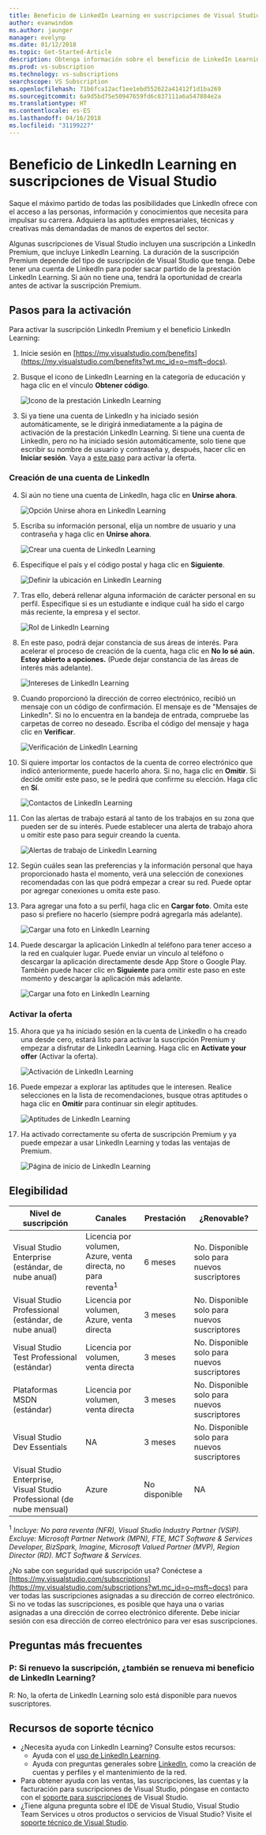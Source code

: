 ```yaml
---
title: Beneficio de LinkedIn Learning en suscripciones de Visual Studio | Microsoft Docs
author: evanwindom
ms.author: jaunger
manager: evelynp
ms.date: 01/12/2018
ms.topic: Get-Started-Article
description: Obtenga información sobre el beneficio de LinkedIn Learning incluido como parte de una suscripción a LinkedIn Premium incluida en suscripciones seleccionadas de Visual Studio.
ms.prod: vs-subscription
ms.technology: vs-subscriptions
searchscope: VS Subscription
ms.openlocfilehash: 71b6fca12acf1ee1ebd552622a41412f1d1ba269
ms.sourcegitcommit: 6a9d5bd75e50947659fd6c837111a6a547884e2a
ms.translationtype: HT
ms.contentlocale: es-ES
ms.lasthandoff: 04/16/2018
ms.locfileid: "31199227"
---
```

# <a name="the-linkedin-learning-benefit-in-visual-studio-subscriptions"></a>Beneficio de LinkedIn Learning en suscripciones de Visual Studio

Saque el máximo partido de todas las posibilidades que LinkedIn ofrece con el acceso a las personas, información y conocimientos que necesita para impulsar su carrera.  Adquiera las aptitudes empresariales, técnicas y creativas más demandadas de manos de expertos del sector.

Algunas suscripciones de Visual Studio incluyen una suscripción a LinkedIn Premium, que incluye LinkedIn Learning.  La duración de la suscripción Premium depende del tipo de suscripción de Visual Studio que tenga.
Debe tener una cuenta de LinkedIn para poder sacar partido de la prestación LinkedIn Learning.  Si aún no tiene una, tendrá la oportunidad de crearla antes de activar la suscripción Premium.  

## <a name="activation-steps"></a>Pasos para la activación
Para activar la suscripción LinkedIn Premium y el beneficio LinkedIn Learning:
1. Inicie sesión en [https://my.visualstudio.com/benefits](https://my.visualstudio.com/benefits?wt.mc_id=o~msft~docs).

2. Busque el icono de LinkedIn Learning en la categoría de educación y haga clic en el vínculo **Obtener código**.

    ![Icono de la prestación LinkedIn Learning](_img\vs-linkedin\vs-linkedin-3-month-tile.png)


3. Si ya tiene una cuenta de LinkedIn y ha iniciado sesión automáticamente, se le dirigirá inmediatamente a la página de activación de la prestación LinkedIn Learning.  Si tiene una cuenta de LinkedIn, pero no ha iniciado sesión automáticamente, solo tiene que escribir su nombre de usuario y contraseña y, después, hacer clic en **Iniciar sesión**.  Vaya a [este paso](#activate-your-offer) para activar la oferta.

### <a name="create-a-linkedin-account"></a>Creación de una cuenta de LinkedIn
4. Si aún no tiene una cuenta de LinkedIn, haga clic en **Unirse ahora**.  

    ![Opción Unirse ahora en LinkedIn Learning](_img\vs-linkedin\vs-linkedin-join-now.png)

5. Escriba su información personal, elija un nombre de usuario y una contraseña y haga clic en **Unirse ahora**. 

    ![Crear una cuenta de LinkedIn Learning](_img\vs-linkedin\vs-linkedin-create-account.png)

6. Especifique el país y el código postal y haga clic en **Siguiente**.  

    ![Definir la ubicación en LinkedIn Learning](_img\vs-linkedin\vs-linkedin-set-location.png)

7. Tras ello, deberá rellenar alguna información de carácter personal en su perfil.  Especifique si es un estudiante e indique cuál ha sido el cargo más reciente, la empresa y el sector. 

    ![Rol de LinkedIn Learning](_img\vs-linkedin\vs-linkedin-role.png)

8. En este paso, podrá dejar constancia de sus áreas de interés.  Para acelerar el proceso de creación de la cuenta, haga clic en **No lo sé aún.  Estoy abierto a opciones.**  (Puede dejar constancia de las áreas de interés más adelante).

    ![Intereses de LinkedIn Learning](_img\vs-linkedin\vs-linkedin-interests.png)

9.  Cuando proporcionó la dirección de correo electrónico, recibió un mensaje con un código de confirmación.  El mensaje es de "Mensajes de LinkedIn".  Si no lo encuentra en la bandeja de entrada, compruebe las carpetas de correo no deseado.  Escriba el código del mensaje y haga clic en **Verificar**.  

    ![Verificación de LinkedIn Learning](_img\vs-linkedin\vs-linkedin-verify.png)

10. Si quiere importar los contactos de la cuenta de correo electrónico que indicó anteriormente, puede hacerlo ahora.  Si no, haga clic en **Omitir**. Si decide omitir este paso, se le pedirá que confirme su elección.  Haga clic en **Sí**.

    ![Contactos de LinkedIn Learning](_img\vs-linkedin\vs-linkedin-contacts.png)

11. Con las alertas de trabajo estará al tanto de los trabajos en su zona que pueden ser de su interés.  Puede establecer una alerta de trabajo ahora u omitir este paso para seguir creando la cuenta.  

    ![Alertas de trabajo de LinkedIn Learning](_img\vs-linkedin\vs-linkedin-job-alerts.png)

12. Según cuáles sean las preferencias y la información personal que haya proporcionado hasta el momento, verá una selección de conexiones recomendadas con las que podrá empezar a crear su red.  Puede optar por agregar conexiones u omita este paso.  

13. Para agregar una foto a su perfil, haga clic en **Cargar foto**.  Omita este paso si prefiere no hacerlo  (siempre podrá agregarla más adelante).

    ![Cargar una foto en LinkedIn Learning](_img\vs-linkedin\vs-linkedin-photo.png)

14. Puede descargar la aplicación LinkedIn al teléfono para tener acceso a la red en cualquier lugar.  Puede enviar un vínculo al teléfono o descargar la aplicación directamente desde App Store o Google Play.  También puede hacer clic en **Siguiente** para omitir este paso en este momento y descargar la aplicación más adelante.  

    ![Cargar una foto en LinkedIn Learning](_img\vs-linkedin\vs-linkedin-app.png)

### <a name="activate-your-offer"></a>Activar la oferta
15. Ahora que ya ha iniciado sesión en la cuenta de LinkedIn o ha creado una desde cero, estará listo para activar la suscripción Premium y empezar a disfrutar de LinkedIn Learning.  Haga clic en **Activate your offer** (Activar la oferta). 

    ![Activación de LinkedIn Learning](_img\vs-linkedin\vs-linkedin-Activate1.png)


16. Puede empezar a explorar las aptitudes que le interesen.  Realice selecciones en la lista de recomendaciones, busque otras aptitudes o haga clic en **Omitir** para continuar sin elegir aptitudes. 

    ![Aptitudes de LinkedIn Learning](_img\vs-linkedin\vs-linkedin-skills.png)

17. Ha activado correctamente su oferta de suscripción Premium y ya puede empezar a usar LinkedIn Learning y todas las ventajas de Premium.

    ![Página de inicio de LinkedIn Learning](_img\vs-linkedin\vs-linkedin-learning-home.png)

## <a name="eligibility"></a>Elegibilidad
| Nivel de suscripción                                                 |     Canales                                            | Prestación                                                          | ¿Renovable?    |
|--------------------------------------------------------------------|---------------------------------------------------------|------------------------------------------------------------------|---------------|
| Visual Studio Enterprise (estándar, de nube anual)   | Licencia por volumen, Azure, venta directa, no para reventa<sup>1</sup> | 6 meses       |  No.  Disponible solo para nuevos suscriptores          |
| Visual Studio Professional (estándar, de nube anual) | Licencia por volumen, Azure, venta directa                                       | 3 meses                                                            |No.  Disponible solo para nuevos suscriptores         |
| Visual Studio Test Professional (estándar)                         | Licencia por volumen, venta directa                                              | 3 meses                                             |  No.  Disponible solo para nuevos suscriptores         |
| Plataformas MSDN (estándar)                                          | Licencia por volumen, venta directa                                              | 3 meses                                              | No.  Disponible solo para nuevos suscriptores         |
| Visual Studio Dev Essentials | NA  | 3 meses |No.  Disponible solo para nuevos suscriptores |
| Visual Studio Enterprise, Visual Studio Professional (de nube mensual) | Azure                                       | No disponible                                                           |NA|

<sup>1</sup> *Incluye: No para reventa (NFR), Visual Studio Industry Partner (VSIP).  Excluye: Microsoft Partner Network (MPN), FTE, MCT Software & Services Developer, BizSpark, Imagine, Microsoft Valued Partner (MVP), Region Director (RD).  MCT Software & Services.*



¿No sabe con seguridad qué suscripción usa?  Conéctese a [https://my.visualstudio.com/subscriptions](https://my.visualstudio.com/subscriptions?wt.mc_id=o~msft~docs) para ver todas las suscripciones asignadas a su dirección de correo electrónico. Si no ve todas las suscripciones, es posible que haya una o varias asignadas a una dirección de correo electrónico diferente.  Debe iniciar sesión con esa dirección de correo electrónico para ver esas suscripciones. 

## <a name="frequently-asked-questions"></a>Preguntas más frecuentes
### <a name="q-if-i-renew-my-subscription-does-my-linkedin-learning-benefit-also-renew"></a>P: Si renuevo la suscripción, ¿también se renueva mi beneficio de LinkedIn Learning?
R: No, la oferta de LinkedIn Learning solo está disponible para nuevos suscriptores. 

## <a name="support-resources"></a>Recursos de soporte técnico
-  ¿Necesita ayuda con LinkedIn Learning?  Consulte estos recursos:
    - Ayuda con el [uso de LinkedIn Learning](https://www.linkedin.com/help/learning).
    - Ayuda con preguntas generales sobre [LinkedIn](https://www.linkedin.com/help/linkedin), como la creación de cuentas y perfiles y el mantenimiento de la red.
-  Para obtener ayuda con las ventas, las suscripciones, las cuentas y la facturación para suscripciones de Visual Studio, póngase en contacto con el [soporte para suscripciones](https://www.visualstudio.com/subscriptions/support/) de Visual Studio.
-  ¿Tiene alguna pregunta sobre el IDE de Visual Studio, Visual Studio Team Services u otros productos o servicios de Visual Studio?  Visite el [soporte técnico de Visual Studio](https://www.visualstudio.com/support/).    